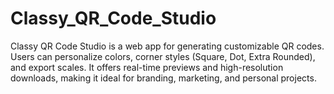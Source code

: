 # Classy_QR_Code_Studio
Classy QR Code Studio is a web app for generating customizable QR codes. Users can personalize colors, corner styles (Square, Dot, Extra Rounded), and export scales. It offers real-time previews and high-resolution downloads, making it ideal for branding, marketing, and personal projects.
